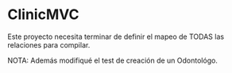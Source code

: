 # ClinicMVC
Este proyecto necesita terminar de definir el mapeo de TODAS las relaciones para compilar. 

NOTA: Además modifiqué el test de creación de un Odontológo.
